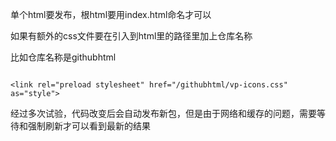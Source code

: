 单个html要发布，根html要用index.html命名才可以

如果有额外的css文件要在引入到html里的路径里加上仓库名称

比如仓库名称是githubhtml
```

<link rel="preload stylesheet" href="/githubhtml/vp-icons.css" as="style">
```

经过多次试验，代码改变后会自动发布新包，但是由于网络和缓存的问题，需要等待和强制刷新才可以看到最新的结果

